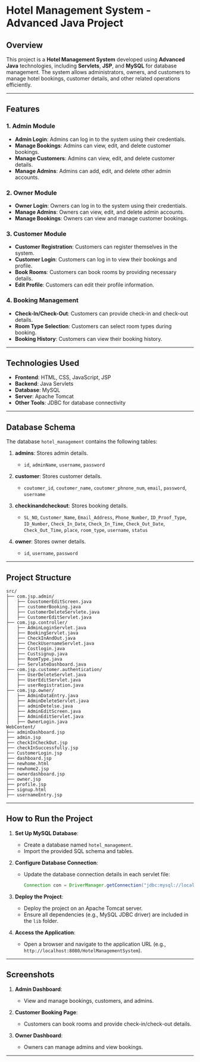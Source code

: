 # Hotel Management System - Advanced Java Project

## Overview

This project is a **Hotel Management System** developed using **Advanced Java** technologies, including **Servlets**, **JSP**, and **MySQL** for database management. The system allows administrators, owners, and customers to manage hotel bookings, customer details, and other related operations efficiently.

---

## Features

### 1. **Admin Module**
   - **Admin Login**: Admins can log in to the system using their credentials.
   - **Manage Bookings**: Admins can view, edit, and delete customer bookings.
   - **Manage Customers**: Admins can view, edit, and delete customer details.
   - **Manage Admins**: Admins can add, edit, and delete other admin accounts.

### 2. **Owner Module**
   - **Owner Login**: Owners can log in to the system using their credentials.
   - **Manage Admins**: Owners can view, edit, and delete admin accounts.
   - **Manage Bookings**: Owners can view and manage customer bookings.

### 3. **Customer Module**
   - **Customer Registration**: Customers can register themselves in the system.
   - **Customer Login**: Customers can log in to view their bookings and profile.
   - **Book Rooms**: Customers can book rooms by providing necessary details.
   - **Edit Profile**: Customers can edit their profile information.

### 4. **Booking Management**
   - **Check-In/Check-Out**: Customers can provide check-in and check-out details.
   - **Room Type Selection**: Customers can select room types during booking.
   - **Booking History**: Customers can view their booking history.

---

## Technologies Used

- **Frontend**: HTML, CSS, JavaScript, JSP
- **Backend**: Java Servlets
- **Database**: MySQL
- **Server**: Apache Tomcat
- **Other Tools**: JDBC for database connectivity

---

## Database Schema

The database `hotel_management` contains the following tables:

1. **admins**: Stores admin details.
   - `id`, `adminName`, `username`, `password`

2. **customer**: Stores customer details.
   - `coutomer_id`, `coutomer_name`, `coutomer_phnone_num`, `email`, `password`, `username`

3. **checkinandcheckout**: Stores booking details.
   - `SL_NO`, `Customer_Name`, `Email_Address`, `Phone_Number`, `ID_Proof_Type`, `ID_Number`, `Check_In_Date`, `Check_In_Time`, `Check_Out_Date`, `Check_Out_Time`, `place`, `room_type`, `username`, `status`

4. **owner**: Stores owner details.
   - `id`, `username`, `password`

---

## Project Structure

```
src/
├── com.jsp.admin/
│   ├── CoustomerEditScreen.java
│   ├── customerBooking.java
│   ├── CustomerDeleteServlete.java
│   ├── CustomerEditServlet.java
├── com.jsp.controller/
│   ├── AdminLoginServlet.java
│   ├── BookingServlet.java
│   ├── CheckInAndOut.java
│   ├── CheckUsernameServlet.java
│   ├── Costlogin.java
│   ├── Custsignup.java
│   ├── RoomType.java
│   ├── ServlateDashboard.java
├── com.jsp.customer.authentication/
│   ├── UserDeleteServlet.java
│   ├── UserEditServlet.java
│   ├── userRegistration.java
├── com.jsp.owner/
│   ├── AdminDataEntry.java
│   ├── AdminDeleteServlet.java
│   ├── adminDetelse.java
│   ├── AdminEditScreen.java
│   ├── AdminEditServlet.java
│   ├── OwnerLogin.java
WebContent/
├── adminDashboard.jsp
├── admin.jsp
├── checkInCheckOut.jsp
├── checkInSuccessfully.jsp
├── CustomerLogin.jsp
├── dashboard.jsp
├── newhome.html
├── newhome2.jsp
├── ownerdashboard.jsp
├── owner.jsp
├── profile.jsp
├── signup.html
├── usernameEntry.jsp
```

---

## How to Run the Project

1. **Set Up MySQL Database**:
   - Create a database named `hotel_management`.
   - Import the provided SQL schema and tables.

2. **Configure Database Connection**:
   - Update the database connection details in each servlet file:
     ```java
     Connection con = DriverManager.getConnection("jdbc:mysql://localhost:3306/hotel_management", "root", "1234");
     ```

3. **Deploy the Project**:
   - Deploy the project on an Apache Tomcat server.
   - Ensure all dependencies (e.g., MySQL JDBC driver) are included in the `lib` folder.

4. **Access the Application**:
   - Open a browser and navigate to the application URL (e.g., `http://localhost:8080/HotelManagementSystem`).

---

## Screenshots

1. **Admin Dashboard**:
   - View and manage bookings, customers, and admins.

2. **Customer Booking Page**:
   - Customers can book rooms and provide check-in/check-out details.

3. **Owner Dashboard**:
   - Owners can manage admins and view bookings.

---

